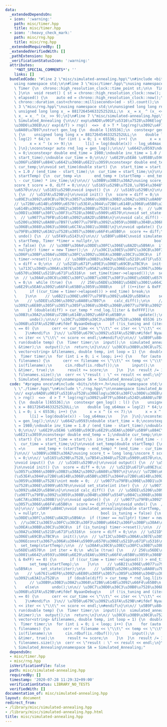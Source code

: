 ```yaml
---
data:
  _extendedDependsOn:
  - icon: ':warning:'
    path: misc/timer.hpp
    title: misc/timer.hpp
  - icon: ':heavy_check_mark:'
    path: misc/rng.hpp
    title: misc/rng.hpp
  _extendedRequiredBy: []
  _extendedVerifiedWith: []
  _pathExtension: hpp
  _verificationStatusIcon: ':warning:'
  attributes:
    '*NOT_SPECIAL_COMMENTS*': ''
    links: []
  bundledCode: "#line 2 \"misc/simulated-annealing.hpp\"\n#include <bits/stdc++.h>\n\
    using namespace std;\n\n#line 3 \"misc/timer.hpp\"\nusing namespace std;\n\nstruct\
    \ Timer {\n  chrono::high_resolution_clock::time_point st;\n\n  Timer() { reset();\
    \ }\n\n  void reset() { st = chrono::high_resolution_clock::now(); }\n\n  chrono::milliseconds::rep\
    \ elapsed() {\n    auto ed = chrono::high_resolution_clock::now();\n    return\
    \ chrono::duration_cast<chrono::milliseconds>(ed - st).count();\n  }\n};\n#line\
    \ 3 \"misc/rng.hpp\"\nusing namespace std;\n\nunsigned long long rng() {\n  static\
    \ unsigned long long x_ = 88172645463325252ULL;\n  x_ = x_ ^ (x_ << 7);\n  return\
    \ x_ = x_ ^ (x_ >> 9);\n}\n#line 7 \"misc/simulated-annealing.hpp\"\n\nnamespace\
    \ Simulated_Annealing {\n\n// exp\u9AD8\u901F\u5316\u7528\u306Elog\u30C6\u30FC\
    \u30D6\u30EB\n// exp(d/T) > rng()  <=>  d > T * log(rng)\u3092\u4F7F\u3044\u524D\
    \u8A08\u7B97\nstruct gen_log {\n  double l[65536];\n  constexpr gen_log() : l()\
    \ {\n    unsigned long long x = 88172645463325252ULL;\n    double log_u64max =\
    \ log(2) * 64;\n    for (int i = 0; i < 65536; i++) {\n      x = x ^ (x << 7);\n\
    \      x = x ^ (x >> 9);\n      l[i] = log(double(x)) - log_u64max;\n    }\n \
    \ }\n};\nconstexpr auto rnd_log = gen_log();\n\n// \u6642\u9593\ndouble start_time\
    \ = 0;\nconstexpr double end_time = 1980;\ndouble inv_time = 1.0 / (end_time -\
    \ start_time);\ndouble cur_time = 0;\n\n// \u6E29\u5EA6 \u958B\u59CB\u6E29\u5EA6\
    \u306F\u5B9F\u884C\u6642\u306B\u6E21\u3059\nconstexpr double end_temp = 1;\ndouble\
    \ cur_temp;\n\nvoid set_time(double start) {\n  start_time = start;\n  inv_time\
    \ = 1.0 / (end_time - start_time);\n  cur_time = start_time;\n}\n\nvoid set_temp(double\
    \ startTemp) {\n  cur_temp =\n      end_temp + (startTemp - end_temp) * (end_time\
    \ - cur_time) * inv_time;\n}\n\n// \u30B9\u30B3\u30A2\nusing score_t = long long;\n\
    score_t score = 0, diff = 0;\n\n// \u5165\u529B\u7528,\u7B54\u3048\u7528\u5909\
    \u6570\n\n// \u5165\u529B\nvoid input() {\n  // \u5165\u529B\n}\n\nvoid output()\
    \ {\n  // \u51FA\u529B\n}\n\nvoid init() {\n  score = diff = 0;\n  // \u521D\u671F\
    \u89E3\u3092\u69CB\u7BC9\u3057\u3066\u30B9\u30B3\u30A2\u3092\u8A08\u7B97\n}\n\n\
    // \u72B6\u614B\u5909\u6570(\u53E4\u3044\u72B6\u614B\u3068\u65B0\u3057\u3044\u72B6\
    \u614B\u3092\u30E1\u30E2\u3059\u308B\u7528)\nint mode = 0;  // \u9077\u79FB\u306E\
    \u30D1\u30BF\u30FC\u30F3\u7528\u306E\u5909\u6570\n\nvoid set_state(int iter) {\n\
    \  // \u9077\u79FB\u5148\u3092\u8A2D\u5B9A\n}\n\nvoid calc_diff() {\n  // \u5DEE\
    \u5206\u3092\u8A08\u7B97(\u9077\u79FB\u3092\u3059\u308B\u304B\u306F\u554F\u984C\
    \u306B\u3088\u3063\u3066\u6C7A\u3081\u308B)\n}\n\nvoid update() {\n  // \u9077\
    \u79FB\u3092\u63A1\u7528\u3057\u3066\u66F4\u65B0\n  score += diff;\n}\n\nvoid\
    \ undo() {\n  // \u5FA9\u5143\n}\n\n// \u5B9F\u884C\nvoid simulated_annealing(double\
    \ startTemp, Timer *timer = nullptr,\n                         bool is_tuning\
    \ = false) {\n  // \u30BF\u30A4\u30DE\u30FC\u306E\u8A2D\u5B9A\n  if (timer ==\
    \ nullptr) timer = new Timer();\n  //\u30C1\u30E5\u30FC\u30CB\u30F3\u30B0\u6642\
    \u306F\u30BF\u30A4\u30DE\u30FC\u3092\u30EA\u30BB\u30C3\u30C8\n  if (is_tuning)\
    \ timer->reset();\n\n  // \u30B9\u30B3\u30A2\u306E\u521D\u671F\u5316\n  score\
    \ = diff = 0;\n\n  // \u521D\u671F\u89E3\u306E\u69CB\u7BC9\n  init();\n\n  //\
    \ \u713C\u304D\u306A\u307E\u3057\u95A2\u9023\u306Econst\u3067\u306A\u3044\u5909\
    \u6570\u306E\u521D\u671F\u5316\n  set_time(timer->elapsed());\n  set_temp(startTemp);\n\
    \n  // \u30A4\u30C6\u30EC\u30FC\u30B7\u30E7\u30F3\u306E\u56DE\u6570\n  int iter\
    \ = 0;\n  while (true) {\n    // 256\u56DE\u306B1\u56DE\u3001\u6642\u9593\u3068\
    \u6E29\u5EA6\u3092\u66F4\u65B0\u3059\u308B\n    if ((++iter & 0xFF) == 0) {\n\
    \      if ((cur_time = timer->elapsed()) > end_time) break;\n      set_temp(startTemp);\n\
    \    }\n\n    // \u6B21\u306E\u9077\u79FB\u3092\u8A2D\u5B9A\n    set_state(iter);\n\
    \n    // \u5DEE\u5206\u3092\u8A08\u7B97\n    calc_diff();\n\n    // \u6761\u4EF6\
    \u3092\u6E80\u305F\u3057\u305F\u3068\u304D\u306B\u9077\u79FB\u3092\u63A1\u7528\
    \n    if (double(diff) > cur_temp * rnd_log.l[iter & 0xFFFF])\n      // \u30B9\
    \u30B3\u30A2\u3068\u72B6\u614B\u3092\u66F4\u65B0\n      update();\n    else\n\
    \      undo();\n\n// \u30C7\u30D0\u30C3\u30B0\u7528\u306B 65536 iteration\u6BCE\
    \u306B\u51FA\u529B\n#ifdef NyaanDebug\n    if (!is_tuning and (iter & 0x3FFFFF)\
    \ == 0) {\n      cerr << cur_time << \"\\t\" << iter << \"\\t\" << score << endl;\n\
    \    }\n#endif\n  }\n// \u7D50\u679C\u3092\u51FA\u529B\n#ifdef NyaanDebug\n  cerr\
    \ << iter << \"\\t\" << score << endl;\n#endif\n}\n\n// \u5B9F\u884C\u7528\nvoid\
    \ run(double temp) {\n  Timer timer;\n  input();\n  simulated_annealing(temp,\
    \ &timer);\n  output();\n  return;\n}\n\n// \u30C6\u30B9\u30C8\u7528\nvoid test(const\
    \ vector<string> &filenames, double temp, int loop = 1) {\n  double result = 0.0;\n\
    \  Timer timer;\n  for (int i = 0; i < loop; i++) {\n    for (auto &filename :\
    \ filenames) {\n      cerr << filename << \"\\t\" << temp << \"\\t\";\n      ifstream\
    \ is(filename);\n      cin.rdbuf(is.rdbuf());\n      input();\n      simulated_annealing(temp,\
    \ &timer, true);\n      result += score;\n    }\n  }\n  result /= 1.0 * loop *\
    \ filenames.size();\n  cerr << \"result : \" << result << endl;\n}\n\n}  // namespace\
    \ Simulated_Annealing\nnamespace SA = Simulated_Annealing;\n"
  code: "#pragma once\n#include <bits/stdc++.h>\nusing namespace std;\n\n#include\
    \ \"./timer.hpp\"\n#include \"./rng.hpp\"\n\nnamespace Simulated_Annealing {\n\
    \n// exp\u9AD8\u901F\u5316\u7528\u306Elog\u30C6\u30FC\u30D6\u30EB\n// exp(d/T)\
    \ > rng()  <=>  d > T * log(rng)\u3092\u4F7F\u3044\u524D\u8A08\u7B97\nstruct gen_log\
    \ {\n  double l[65536];\n  constexpr gen_log() : l() {\n    unsigned long long\
    \ x = 88172645463325252ULL;\n    double log_u64max = log(2) * 64;\n    for (int\
    \ i = 0; i < 65536; i++) {\n      x = x ^ (x << 7);\n      x = x ^ (x >> 9);\n\
    \      l[i] = log(double(x)) - log_u64max;\n    }\n  }\n};\nconstexpr auto rnd_log\
    \ = gen_log();\n\n// \u6642\u9593\ndouble start_time = 0;\nconstexpr double end_time\
    \ = 1980;\ndouble inv_time = 1.0 / (end_time - start_time);\ndouble cur_time =\
    \ 0;\n\n// \u6E29\u5EA6 \u958B\u59CB\u6E29\u5EA6\u306F\u5B9F\u884C\u6642\u306B\
    \u6E21\u3059\nconstexpr double end_temp = 1;\ndouble cur_temp;\n\nvoid set_time(double\
    \ start) {\n  start_time = start;\n  inv_time = 1.0 / (end_time - start_time);\n\
    \  cur_time = start_time;\n}\n\nvoid set_temp(double startTemp) {\n  cur_temp\
    \ =\n      end_temp + (startTemp - end_temp) * (end_time - cur_time) * inv_time;\n\
    }\n\n// \u30B9\u30B3\u30A2\nusing score_t = long long;\nscore_t score = 0, diff\
    \ = 0;\n\n// \u5165\u529B\u7528,\u7B54\u3048\u7528\u5909\u6570\n\n// \u5165\u529B\
    \nvoid input() {\n  // \u5165\u529B\n}\n\nvoid output() {\n  // \u51FA\u529B\n\
    }\n\nvoid init() {\n  score = diff = 0;\n  // \u521D\u671F\u89E3\u3092\u69CB\u7BC9\
    \u3057\u3066\u30B9\u30B3\u30A2\u3092\u8A08\u7B97\n}\n\n// \u72B6\u614B\u5909\u6570\
    (\u53E4\u3044\u72B6\u614B\u3068\u65B0\u3057\u3044\u72B6\u614B\u3092\u30E1\u30E2\
    \u3059\u308B\u7528)\nint mode = 0;  // \u9077\u79FB\u306E\u30D1\u30BF\u30FC\u30F3\
    \u7528\u306E\u5909\u6570\n\nvoid set_state(int iter) {\n  // \u9077\u79FB\u5148\
    \u3092\u8A2D\u5B9A\n}\n\nvoid calc_diff() {\n  // \u5DEE\u5206\u3092\u8A08\u7B97\
    (\u9077\u79FB\u3092\u3059\u308B\u304B\u306F\u554F\u984C\u306B\u3088\u3063\u3066\
    \u6C7A\u3081\u308B)\n}\n\nvoid update() {\n  // \u9077\u79FB\u3092\u63A1\u7528\
    \u3057\u3066\u66F4\u65B0\n  score += diff;\n}\n\nvoid undo() {\n  // \u5FA9\u5143\
    \n}\n\n// \u5B9F\u884C\nvoid simulated_annealing(double startTemp, Timer *timer\
    \ = nullptr,\n                         bool is_tuning = false) {\n  // \u30BF\u30A4\
    \u30DE\u30FC\u306E\u8A2D\u5B9A\n  if (timer == nullptr) timer = new Timer();\n\
    \  //\u30C1\u30E5\u30FC\u30CB\u30F3\u30B0\u6642\u306F\u30BF\u30A4\u30DE\u30FC\u3092\
    \u30EA\u30BB\u30C3\u30C8\n  if (is_tuning) timer->reset();\n\n  // \u30B9\u30B3\
    \u30A2\u306E\u521D\u671F\u5316\n  score = diff = 0;\n\n  // \u521D\u671F\u89E3\
    \u306E\u69CB\u7BC9\n  init();\n\n  // \u713C\u304D\u306A\u307E\u3057\u95A2\u9023\
    \u306Econst\u3067\u306A\u3044\u5909\u6570\u306E\u521D\u671F\u5316\n  set_time(timer->elapsed());\n\
    \  set_temp(startTemp);\n\n  // \u30A4\u30C6\u30EC\u30FC\u30B7\u30E7\u30F3\u306E\
    \u56DE\u6570\n  int iter = 0;\n  while (true) {\n    // 256\u56DE\u306B1\u56DE\
    \u3001\u6642\u9593\u3068\u6E29\u5EA6\u3092\u66F4\u65B0\u3059\u308B\n    if ((++iter\
    \ & 0xFF) == 0) {\n      if ((cur_time = timer->elapsed()) > end_time) break;\n\
    \      set_temp(startTemp);\n    }\n\n    // \u6B21\u306E\u9077\u79FB\u3092\u8A2D\
    \u5B9A\n    set_state(iter);\n\n    // \u5DEE\u5206\u3092\u8A08\u7B97\n    calc_diff();\n\
    \n    // \u6761\u4EF6\u3092\u6E80\u305F\u3057\u305F\u3068\u304D\u306B\u9077\u79FB\
    \u3092\u63A1\u7528\n    if (double(diff) > cur_temp * rnd_log.l[iter & 0xFFFF])\n\
    \      // \u30B9\u30B3\u30A2\u3068\u72B6\u614B\u3092\u66F4\u65B0\n      update();\n\
    \    else\n      undo();\n\n// \u30C7\u30D0\u30C3\u30B0\u7528\u306B 65536 iteration\u6BCE\
    \u306B\u51FA\u529B\n#ifdef NyaanDebug\n    if (!is_tuning and (iter & 0x3FFFFF)\
    \ == 0) {\n      cerr << cur_time << \"\\t\" << iter << \"\\t\" << score << endl;\n\
    \    }\n#endif\n  }\n// \u7D50\u679C\u3092\u51FA\u529B\n#ifdef NyaanDebug\n  cerr\
    \ << iter << \"\\t\" << score << endl;\n#endif\n}\n\n// \u5B9F\u884C\u7528\nvoid\
    \ run(double temp) {\n  Timer timer;\n  input();\n  simulated_annealing(temp,\
    \ &timer);\n  output();\n  return;\n}\n\n// \u30C6\u30B9\u30C8\u7528\nvoid test(const\
    \ vector<string> &filenames, double temp, int loop = 1) {\n  double result = 0.0;\n\
    \  Timer timer;\n  for (int i = 0; i < loop; i++) {\n    for (auto &filename :\
    \ filenames) {\n      cerr << filename << \"\\t\" << temp << \"\\t\";\n      ifstream\
    \ is(filename);\n      cin.rdbuf(is.rdbuf());\n      input();\n      simulated_annealing(temp,\
    \ &timer, true);\n      result += score;\n    }\n  }\n  result /= 1.0 * loop *\
    \ filenames.size();\n  cerr << \"result : \" << result << endl;\n}\n\n}  // namespace\
    \ Simulated_Annealing\nnamespace SA = Simulated_Annealing;"
  dependsOn:
  - misc/timer.hpp
  - misc/rng.hpp
  isVerificationFile: false
  path: misc/simulated-annealing.hpp
  requiredBy: []
  timestamp: '2020-07-28 11:29:32+09:00'
  verificationStatus: LIBRARY_NO_TESTS
  verifiedWith: []
documentation_of: misc/simulated-annealing.hpp
layout: document
redirect_from:
- /library/misc/simulated-annealing.hpp
- /library/misc/simulated-annealing.hpp.html
title: misc/simulated-annealing.hpp
---
```

